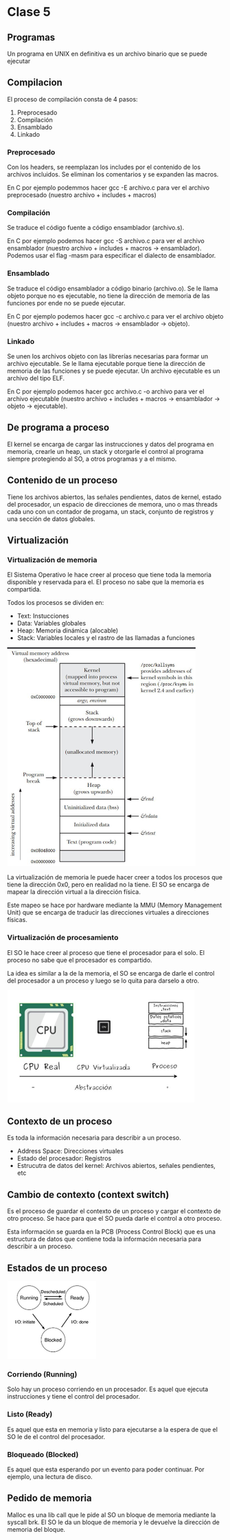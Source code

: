 # Clase 5

## Programas

Un programa en UNIX en definitiva es un archivo binario que se puede ejecutar

## Compilacion

El proceso de compilación consta de 4 pasos:

1. Preprocesado
2. Compilación
3. Ensamblado
4. Linkado

### Preprocesado

Con los headers, se reemplazan los includes por el contenido de los archivos incluidos. Se eliminan los comentarios y se expanden las macros.

En C por ejemplo podemmos hacer gcc -E archivo.c para ver el archivo preprocesado (nuestro archivo + includes + macros)

### Compilación

Se traduce el código fuente a código ensamblador (archivo.s).

En C por ejemplo podemos hacer gcc -S archivo.c para ver el archivo ensamblador (nuestro archivo + includes + macros -> ensamblador). Podemos usar el flag -masm para especificar el dialecto de ensamblador.

### Ensamblado

Se traduce el código ensamblador a código binario (archivo.o). Se le llama objeto porque no es ejecutable, no tiene la dirección de memoria de las funciones por ende no se puede ejecutar.

En C por ejemplo podemos hacer gcc -c archivo.c para ver el archivo objeto (nuestro archivo + includes + macros -> ensamblador -> objeto).

### Linkado

Se unen los archivos objeto con las librerías necesarias para formar un archivo ejecutable. Se le llama ejecutable porque tiene la dirección de memoria de las funciones y se puede ejecutar. Un archivo ejecutable es un archivo del tipo ELF.

En C por ejemplo podemos hacer gcc archivo.c -o archivo para ver el archivo ejecutable (nuestro archivo + includes + macros -> ensamblador -> objeto -> ejecutable).

## De programa a proceso

El kernel se encarga de cargar las instrucciones y datos del programa en memoria, crearle un heap, un stack y otorgarle el control al programa siempre protegiendo al SO, a otros programas y a el mismo.

## Contenido de un proceso

Tiene los archivos abiertos, las señales pendientes, datos de kernel, estado del procesador, un espacio de direcciones de memora, uno o mas threads cada uno con un contador de progama, un stack, conjunto de registros y una sección de datos globales.

## Virtualización

### Virtualización de memoria

El Sistema Operativo le hace creer al proceso que tiene toda la memoria disponible y reservada para el. El proceso no sabe que la memoria es compartida.

Todos los procesos se dividen en:

- Text: Instucciones
- Data: Variables globales
- Heap: Memoria dinámica (alocable)
- Stack: Variables locales y el rastro de las llamadas a funciones

![memoria](memoria.png)

La virtualización de memoria le puede hacer creer a todos los procesos que tiene la dirección 0x0, pero en realidad no la tiene. El SO se encarga de mapear la dirección virtual a la dirección física.

Este mapeo se hace por hardware mediante la MMU (Memory Management Unit) que se encarga de traducir las direcciones virtuales a direcciones físicas.

### Virtualización de procesamiento

El SO le hace creer al proceso que tiene el procesador para el solo. El proceso no sabe que el procesador es compartido.

La idea es similar a la de la memoria, el SO se encarga de darle el control del procesador a un proceso y luego se lo quita para darselo a otro.

![abstraccion_CPU](abstraccion_cpu.png)

## Contexto de un proceso

Es toda la información necesaria para describir a un proceso.

- Address Space: Direcciones virtuales
- Estado del procesador: Registros
- Estrucutra de datos del kernel: Archivos abiertos, señales pendientes, etc

## Cambio de contexto (context switch)

Es el proceso de guardar el contexto de un proceso y cargar el contexto de otro proceso. Se hace para que el SO pueda darle el control a otro proceso.

Esta información se guarda en la PCB (Process Control Block) que es una estructura de datos que contiene toda la información necesaria para describir a un proceso.

## Estados de un proceso

![maquina_de_estados_procesos](maquina_de_estados_procesos.png)

### Corriendo (Running)

Solo hay un proceso corriendo en un procesador. Es aquel que ejecuta instrucciones y tiene el control del procesador.

### Listo (Ready)

Es aquel que esta en memoria y listo para ejecutarse a la espera de que el SO le de el control del procesador.

### Bloqueado (Blocked)

Es aquel que esta esperando por un evento para poder continuar. Por ejemplo, una lectura de disco.

## Pedido de memoria

Malloc es una lib call que le pide al SO un bloque de memoria mediante la syscall brk. El SO le da un bloque de memoria y le devuelve la dirección de memoria del bloque.
